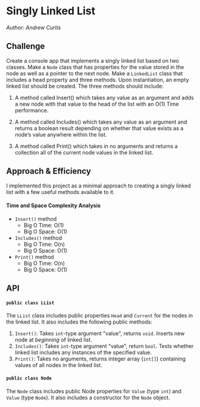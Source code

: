 # Singly Linked List
*Author: Andrew Curtis*

## Challenge

Create a console app that implements a singly linked list based on two classes. Make a `Node` class that has properties for the value stored in the node as well as a pointer to the next node. Make a `LinkedList` class that includes a head property and three methods. Upon instantiation, an empty linked list should be created. The three methods should include:

1. A method called Insert() which takes any value as an argument and adds a new node with that value to the head of the list with an O(1) Time performance.

2. A method called Includes() which takes any value as an argument and returns a boolean result depending on whether that value exists as a node’s value anywhere within the list.

3. A method called Print() which takes in no arguments and returns a collection all of the current node values in the linked list.


## Approach & Efficiency

I implemented this project as a minimal approach to creating a singly linked list with a few useful methods available to it. 

#### Time and Space Complexity Analysis

* `Insert()` method
    * Big O Time: O(1)
    * Big O Space: O(1)
* `Includes()` method 
    * Big O Time: O(n)
    * Big O Space: O(1)
* `Print()` method 
    * Big O Time: O(n)
    * Big O Space: O(1)


## API

#### `public class LList` 

The `LList` class includes public properties `Head` and `Current` for the nodes in the linked list. It also includes the following public methods: 

1. `Insert()`: Takes `int`-type argument "value", returns `void`. Inserts new node at _beginning_ of linked list.
2. `Includes()`: Takes `int`-type argument "value", return `bool`. Tests whether linked list includes any instances of the specified value.
3. `Print()`: Takes no arguments, returns integer array (`int[]`) containing values of all nodes in the linked list.

#### `public class Node` 

The `Node` class includes public Node properties for `Value` (type `int`) and `Value` (type `Node`). It also includes a constructor for the `Node` object.
